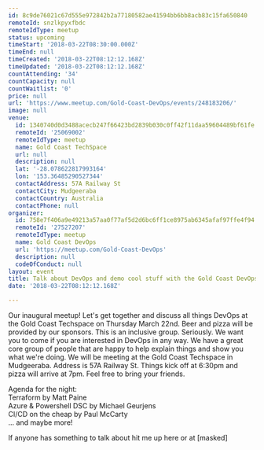 ```yaml
---
id: 8c9de76021c67d555e972842b2a77180582ae41594bb6bb8acb83c15fa650840
remoteId: snzlkpyxfbdc
remoteIdType: meetup
status: upcoming
timeStart: '2018-03-22T08:30:00.000Z'
timeEnd: null
timeCreated: '2018-03-22T08:12:12.168Z'
timeUpdated: '2018-03-22T08:12:12.168Z'
countAttending: '34'
countCapacity: null
countWaitlist: '0'
price: null
url: 'https://www.meetup.com/Gold-Coast-DevOps/events/248183206/'
image: null
venue:
  id: 1340740d0d3488acecb247f66423bd2839b030c0ff42f11daa59604489bf61fe
  remoteId: '25069002'
  remoteIdType: meetup
  name: Gold Coast TechSpace
  url: null
  description: null
  lat: '-28.078622817993164'
  lon: '153.36485290527344'
  contactAddress: 57A Railway St
  contactCity: Mudgeeraba
  contactCountry: Australia
  contactPhone: null
organizer:
  id: 758e7f406a9e49213a57aa0f77af5d2d6bc6ff1ce8975ab6345afaf97ffe4f94
  remoteId: '27527207'
  remoteIdType: meetup
  name: Gold Coast DevOps
  url: 'https://meetup.com/Gold-Coast-DevOps'
  description: null
  codeOfConduct: null
layout: event
title: Talk about DevOps and demo cool stuff with the Gold Coast DevOps Meetup!
date: '2018-03-22T08:12:12.168Z'

---
```

<p>Our inaugural meetup! Let's get together and discuss all things DevOps at the Gold Coast Techspace on Thursday March 22nd. Beer and pizza will be provided by our sponsors. This is an inclusive group. Seriously. We want you to come if you are interested in DevOps in any way. We have a great core group of people that are happy to help explain things and show you what we're doing. We will be meeting at the Gold Coast Techspace in Mudgeeraba. Address is 57A Railway St. Things kick off at 6:30pm and pizza will arrive at 7pm. Feel free to bring your friends.</p> <p>Agenda for the night:<br/>Terraform by Matt Paine<br/>Azure &amp; Powershell DSC by Michael Geurjens<br/>CI/CD on the cheap by Paul McCarty<br/>... and maybe more!</p> <p>If anyone has something to talk about hit me up here or at [masked]</p>
